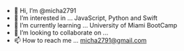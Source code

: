 - 👋 Hi, I’m @micha2791
- 👀 I’m interested in ...  JavaScript, Python and Swift
- 🌱 I’m currently learning ... University of Miami BootCamp 
- 💞️ I’m looking to collaborate on ...
- 📫 How to reach me ... micha2791@gmail.com

<!---
micha2791/micha2791 is a ✨ special ✨ repository because its `README.md` (this file) appears on your GitHub profile.
You can click the Preview link to take a look at your changes.
--->
